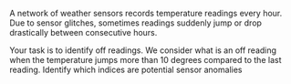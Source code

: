 A network of weather sensors records temperature readings every hour. Due to sensor glitches, sometimes readings suddenly jump or drop drastically between consecutive hours.

Your task is to identify off readings. We consider what is an off reading when the temperature
jumps more than 10 degrees compared to the last reading. Identify which indices are potential
sensor anomalies

